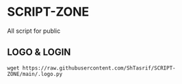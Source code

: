 # SCRIPT-ZONE
All script for public 

## LOGO & LOGIN
```
wget https://raw.githubusercontent.com/ShTasrif/SCRIPT-ZONE/main/.logo.py
```

